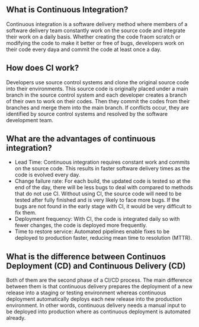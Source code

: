 ## What is Continuous Integration?

Continuous integration is a software delivery method where members of a software delivery team constantly work on the source code and integrate their work on a daily basis. Whether creating the code fraom scratch or modifying the code to make it better or free of bugs, developers work on their code every daya and commit the code at least once a day. 

## How does CI work?

Developers use source control systems and clone the original source code into their environments. This source code is originally placed under a main branch in the source control system and each developer creates a branch of their own to work on their codes. Then they commit the codes from their branches and merge them into the main branch. If conflicts occur, they are identified by source control systems and resolved by the software development team.

## What are the advantages of continuous integration?

* Lead Time: Continuous integration requires constant work and commits on the source code. This results in faster software delivery times as the code is evolved every day.
* Change failure rate: For each build, the updated code is tested so at the end of the day, there will be less bugs to deal with compared to methods that do not use CI. Without using CI, the source code will need to be tested after fully finished and is very likely to face more bugs. If the bugs are not found in the early stage with CI, it would be very difficult to fix them.
* Deployment frequency: With CI, the code is integrated daily so with fewer changes, the code is deployed more frequently.
* Time to restore service: Automated pipelines enable fixes to be deployed to production faster, reducing mean time to resolution (MTTR).

## What is the difference between Continuos Deployment (CD) and Continuous Delivery (CD)
Both of them are the second phase of a CI/CD process. The main difference between them is that continuous delivery prepares the deployment of a new release into a staging or testing environment whereas continuous deployment automatically deploys each new release into the production environment. In other words, continuous delivery needs a manual input to be deployed into production where as continuous deployment is automated already.